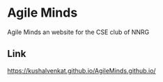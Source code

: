 # Agile Minds

Agile Minds an website for the CSE club of NNRG


##  Link

https://kushalvenkat.github.io/AgileMinds.github.io/
